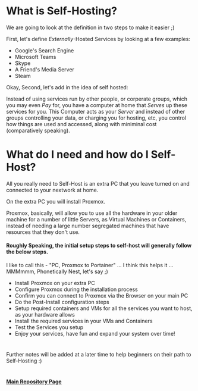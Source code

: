 # What is Self-Hosting? 

We are going to look at the definition in two steps to make it easier ;) 

First, let's define *Externally*-Hosted Services by looking at a few examples: 

* Google's Search Engine
* Microsoft Teams
* Skype
* A Friend's Media Server
* Steam

Okay, Second, let's add in the idea of self hosted:

Instead of using services run by other people, or corperate groups, which you may even *Pay* for, you have a computer at home that *Serves* up these services for you. 
This Computer acts as your *Server* and instead of other groups controlling your data, or charging you for hosting, etc, you control how things are used and accessed, along with miniminal cost (comparatively speaking).

# What do I need and how do I Self-Host?

All you really need to Self-Host is an extra PC that you leave turned on and connected to your nextwork at home. 

On the extra PC you will install Proxmox. 

Proxmox, basically, will allow you to use all the hardware in your older machine for a number of little Servers, as Virtual Machines or Containers, instead of needing a large number segregated machines that have resources that they don't use. 

#### Roughly Speaking, the initial setup steps to self-host will generally follow the below steps. 

I like to call this - "PC, Proxmox to Portainer" ... I think this helps it ... MMMmmm, Phonetically Nest, let's say ;) 

- Install Proxmox on your extra PC
- Configure Proxmox during the installation process 
- Confirm you can connect to Proxmox via the Browser on your main PC
- Do the Post-Install configuration steps 
- Setup required containers and VMs for all the services you want to host, as your hardware allows
- Install the required services in your VMs and Containers 
- Test the Services you setup
- Enjoy your services, have fun and expand your system over time! 

#
Further notes will be added at a later time to help beginners on their path to Self-Hosting :) 

#
#### [Main Repository Page](https://github.com/mycroftwilde/portainer_templates)
